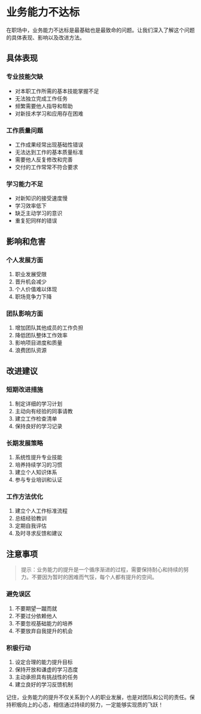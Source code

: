 # 业务能力不达标

在职场中，业务能力不达标是最基础也是最致命的问题。让我们深入了解这个问题的具体表现、影响以及改进方法。

## 具体表现

### 专业技能欠缺
- 对本职工作所需的基本技能掌握不足
- 无法独立完成工作任务
- 频繁需要他人指导和帮助
- 对新技术学习和应用存在困难

### 工作质量问题
- 工作成果经常出现基础性错误
- 无法达到工作的基本质量标准
- 需要他人反复修改和完善
- 交付的工作常常不符合要求

### 学习能力不足
- 对新知识的接受速度慢
- 学习效率低下
- 缺乏主动学习的意识
- 重复犯同样的错误

## 影响和危害

### 个人发展方面
1. 职业发展受限
2. 晋升机会减少
3. 个人价值难以体现
4. 职场竞争力下降

### 团队影响方面
1. 增加团队其他成员的工作负担
2. 降低团队整体工作效率
3. 影响项目进度和质量
4. 浪费团队资源

## 改进建议

### 短期改进措施
1. 制定详细的学习计划
2. 主动向有经验的同事请教
3. 建立工作检查清单
4. 保持良好的学习记录

### 长期发展策略
1. 系统性提升专业技能
2. 培养持续学习的习惯
3. 建立个人知识体系
4. 参与专业培训和认证

### 工作方法优化
1. 建立个人工作标准流程
2. 总结经验教训
3. 定期自我评估
4. 及时寻求反馈和建议

## 注意事项

> 提示：业务能力的提升是一个循序渐进的过程，需要保持耐心和持续的努力。不要因为暂时的困难而气馁，每个人都有提升的空间。

### 避免误区
1. 不要期望一蹴而就
2. 不要过分依赖他人
3. 不要忽视基础能力的培养
4. 不要放弃自我提升的机会

### 积极行动
1. 设定合理的能力提升目标
2. 保持开放和谦虚的学习态度
3. 主动承担具有挑战性的任务
4. 建立良好的学习反馈机制

记住，业务能力的提升不仅关系到个人的职业发展，也是对团队和公司的责任。保持积极向上的心态，相信通过持续的努力，一定能够实现质的飞跃！